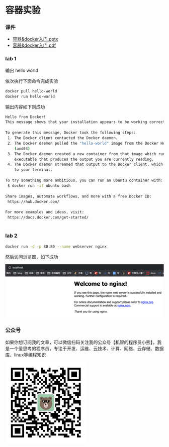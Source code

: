 # 容器实验

### 课件

* <a target="_blank" href="./容器&docker入门.pptx">容器&docker入门.pptx</a>
* <a target="_blank" href="./容器&docker入门.pdf">容器&docker入门.pdf</a>

  

### lab 1

输出 hello world 

依次执行下面命令完成实验

``` BASH
docker pull hello-world
docker run hello-world
```

输出内容如下则成功

``` BASH
Hello from Docker!
This message shows that your installation appears to be working correctly.

To generate this message, Docker took the following steps:
 1. The Docker client contacted the Docker daemon.
 2. The Docker daemon pulled the "hello-world" image from the Docker Hub.
    (amd64)
 3. The Docker daemon created a new container from that image which runs the
    executable that produces the output you are currently reading.
 4. The Docker daemon streamed that output to the Docker client, which sent it
    to your terminal.

To try something more ambitious, you can run an Ubuntu container with:
 $ docker run -it ubuntu bash

Share images, automate workflows, and more with a free Docker ID:
 https://hub.docker.com/

For more examples and ideas, visit:
 https://docs.docker.com/get-started/
 
```

### lab 2

``` BASH
docker run -d -p 80:80 --name webserver nginx
```

然后访问浏览器，如下成功

![](images/runnginx.png)

### 公众号

如果你想订阅我的文章，可以微信扫码关注我的公众号【机智的程序员小熊】，我是一个爱思考的程序员，专注于开发、运维、云技术、计算、网络、云存储、数据库、linux等编程知识

![](./images/gzh.jpg)
